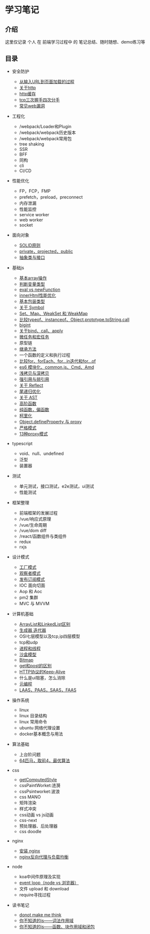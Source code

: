 # 学习笔记

## 介绍

这里仅记录 个人 在 前端学习过程中 的 笔记总结、随时随想、demo练习等

## 目录

- 安全防护
  - [从输入URL到页面加载的过程](/安全防护/从输入URL到页面加载的过程.md)
  - [关于http](/安全防护/关于http.md)
  - [http缓存](/安全防护/http缓存.md)
  - [tcp三次握手四次分手](/安全防护/tcp三次握手四次分手.md)
  - [常见web漏洞](/安全防护/XSS.md)
- 工程化
  - /webpack/Loader和Plugin
  - /webpack/webpack历史版本
  - /webpack/webpack常用包
  - tree shaking
  - SSR
  - BFF
  - 同构
  - cli
  - CI/CD
- 性能优化
  - FP，FCP，FMP
  - prefetch，preload，preconnect
  - 内存泄漏
  - 性能监控
  - service worker
  - web worker
  - socket
- 面向对象
  - [SOLID原则](/面向对象/SOLID.md)
  - [private，projected，public](/面向对象/public.md)
  - [抽象类与接口](/面向对象/抽象类与接口.md)
- 基础js
  - [基本array操作](/基础js/基本array操作.md)
  - [判断变量类型](/基础js/判断变量类型.md)
  - [eval vs newFunction](/基础js/evalVsNewFunction.md)
  - [innerHtml性能优化](/基础js/innerHtml性能优化.md)
  - [基本包装类型](/基础js/包装器.md)
  - [关于 Symbol](/基础js/关于Symbol.md)
  - [Set、Map、WeakSet 和 WeakMap](/基础js/Set、Map、WeakSet和WeakMap.md)
  - [比较typeof、instanceof、Object.prototype.toString.call](/基础js/typeof.md)
  - [bigint](/基础js/bigint.md)
  - [关于bind、call、apply](/基础js/关于bindCallApply.md)
  - [微任务和宏任务](/基础js/微任务和宏任务.md)
  - 原型链
  - [继承方法](/基础js/继承方法.md)
  - 一个函数的定义和执行过程
  - [比较for、forEach、for...in迭代和for...of](/基础js/for.md)
  - [es6 模块化、common.js、Cmd、Amd](/基础js/模块化.md)
  - [浅拷贝与深拷贝](/基础js/浅拷贝与深拷贝.md)
  - [强引用与弱引用](/基础js/强引用与弱引用.md)
  - [关于 Reflect](/基础js/关于Reflect.md)
  - [尾递归优化](/基础js/尾递归优化.md)
  - [关于 AST](/基础js/AST.md)
  - [高阶函数](/基础js/高阶函数.md)
  - [纯函数，偏函数](/基础js/纯函数.md)
  - [柯里化](/基础js/柯里化.md)
  - [Object.defineProperty 与 proxy](/基础js/proxy.md)
  - [严格模式](/基础js/严格模式.md)
  - [13种proxy模式](/基础js/proxy模式.md)
- typescript
  - void、null、undefined
  - 泛型
  - 装置器
- 测试
  - 单元测试，接口测试，e2e测试，ui测试
  - 性能测试
- 框架整理
  - 前端框架的发展过程
  - /vue/响应式原理
  - /vue/生命周期
  - /vue/dom diff
  - /react/函数组件与类组件
  - redux
  - rxjs
- 设计模式
  - [工厂模式](/设计模式/工厂模式.md)
  - [观察者模式](/设计模式/观察者模式.md)
  - [发布订阅模式](/设计模式/发布订阅模式.md)
  - IOC 面向切面
  - Aop 和 Aoc
  - pm2 集群
  - MVC 与 MVVM
- 计算机基础
  - [ArrayList和LinkedList区别](/计算机基础/ArrayList和LinkedList区别.md)
  - [生成器 迭代器](/计算机基础/生成器和迭代器.md)
  - OSI七层模型以及tcp,ip四层模型
  - tcp和udp
  - [进程和线程](/计算机基础/进程和线程.md)
  - [沙盒模型](/计算机基础/沙盒模型.md)
  - [Bitmap](/计算机基础/Bitmap.md)
  - [get和post的区别](/计算机基础/get和post的区别.md)
  - [HTTP协议的Keep-Alive](/计算机基础/HTTP协议的Keep-Alive.md)
  - 什么是ui阻塞，怎么消除
  - [元编程](/计算机基础/元编程.md)
  - [LAAS，PAAS，SAAS，FAAS](/计算机基础/SAAS.md)

- 操作系统
  - linux
  - linux 目录结构
  - linux 常用命令
  - ubuntu 网络代理设置
  - docker基本概念与用法
- 算法基础
  - 上台阶问题
  - [64匹马，取前4，最优算法](/算法基础/64匹马.md)
- css
  - [getComputedStyle](/css/getComputedStyle.md)
  - cssPaintWorket:涟漪
  - cssPsintworket:波浪
  - css MANO
  - 矩阵渲染
  - 样式冲突
  - css动画 vs js动画
  - css-next
  - 预处理器、后处理器
  - css doodle
- nginx
  - [安装 nginx](/nginx/安装nginx.md)
  - [nginx反向代理与负载均衡](/nginx/nginx反向代理与负载均衡.md)
- node
  - koa中间件原理及实现
  - [event loop（node vs 浏览器）](/node/eventloop.md)
  - 文件 upload 和 download
  - require寻找过程
- 读书笔记
  - [donot make me think](/读书笔记/donotmakemethink/20200104.md)
  - [你不知道的js——词法作用域](/读书笔记/你不知道的js/词法作用域.md)
  - [你不知道的js——函数、块作用域和闭包](/读书笔记/你不知道的js/函数、块作用域和闭包.md)
